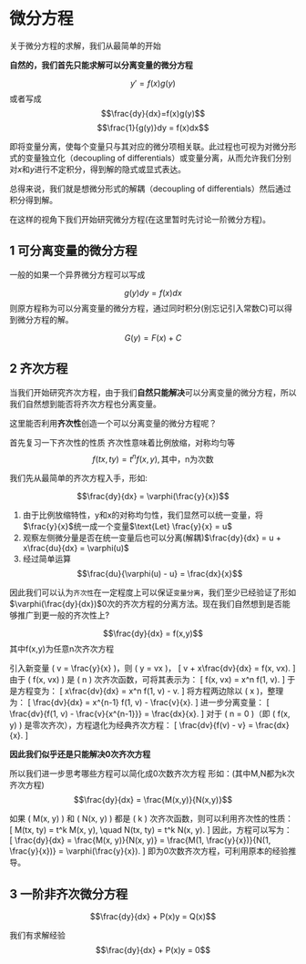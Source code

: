 # 微分方程

关于微分方程的求解，我们从最简单的开始

**自然的，我们首先只能求解可以分离变量的微分方程**

$$y'=f(x)g(y)$$
或者写成
$$\frac{dy}{dx}=f(x)g(y)$$
$$\frac{1}{g(y)}dy = f(x)dx$$

即将变量分离，使每个变量只与其对应的微分项相关联。此过程也可视为对微分形式的变量独立化（decoupling of differentials）或变量分离，从而允许我们分别对$x$和$y$进行不定积分，得到解的隐式或显式表达。

总得来说，我们就是想微分形式的解耦（decoupling of differentials）然后通过积分得到解。

在这样的视角下我们开始研究微分方程(在这里暂时先讨论一阶微分方程)。

## 1 可分离变量的微分方程

一般的如果一个异界微分方程可以写成

$$g(y)dy = f(x)dx$$
则原方程称为可以分离变量的微分方程，通过同时积分(别忘记引入常数C)可以得到微分方程的解。

$$G(y) = F(x) + C$$

## 2 齐次方程

当我们开始研究齐次方程，由于我们**自然只能解决**可以分离变量的微分方程，所以我们自然想到能否将齐次方程也分离变量。

这里能否利用**齐次性**创造一个可以分离变量的微分方程呢？

首先复习一下齐次性的性质
齐次性意味着比例放缩，对称均匀等
$$f(tx,ty) = t^nf(x,y),\text{其中，n为次数}$$

我们先从最简单的齐次方程入手，形如:

$$\frac{dy}{dx} = \varphi(\frac{y}{x})$$

1. 由于比例放缩特性，y和x的对称均匀性，我们显然可以统一变量，将$\frac{y}{x}$统一成一个变量$\text{Let} \frac{y}{x} = u$
2. 观察左侧微分量是否在统一变量后也可以分离(解耦)$\frac{dy}{dx} = u + x\frac{du}{dx} = \varphi(u)$
3. 经过简单运算$$\frac{du}{\varphi(u) - u} = \frac{dx}{x}$$


因此我们可以认为`齐次性`在一定程度上可以保证`变量分离`，我们至少已经验证了形如$\varphi(\frac{dy}{dx})$0次的齐次方程的分离方法。现在我们自然想到是否能够推广到更一般的齐次性上?

$$\frac{dy}{dx} = f(x,y)$$其中f(x,y)为任意n次齐次方程

引入新变量 \( v = \frac{y}{x} \)，则 \( y = vx \)，
\[ v + x\frac{dv}{dx} = f(x, vx). \]
由于 \( f(x, vx) \) 是 \( n \) 次齐次函数，可将其表示为：
\[ f(x, vx) = x^n f(1, v). \]
于是方程变为：
\[ x\frac{dv}{dx} = x^n f(1, v) - v. \]
将方程两边除以 \( x \)，整理为：
\[ \frac{dv}{dx} = x^{n-1} f(1, v) - \frac{v}{x}. \]
进一步分离变量：
\[ \frac{dv}{f(1, v) - \frac{v}{x^{n-1}}} = \frac{dx}{x}. \]
对于 \( n = 0 \)（即 \( f(x, y) \) 是零次齐次），方程退化为经典齐次方程：
\[ \frac{dv}{f(v) - v} = \frac{dx}{x}. \]

**因此我们似乎还是只能解决0次齐次方程**

所以我们进一步思考哪些方程可以简化成0次数齐次方程
形如：(其中M,N都为k次齐次方程)
$$\frac{dy}{dx} = \frac{M(x,y)}{N(x,y)}$$

如果 \( M(x, y) \) 和 \( N(x, y) \) 都是 \( k \) 次齐次函数，则可以利用齐次性的性质：
\[
M(tx, ty) = t^k M(x, y), \quad N(tx, ty) = t^k N(x, y).
\]
因此，方程可以写为：
\[
\frac{dy}{dx} = \frac{M(x, y)}{N(x, y)} = \frac{M(1, \frac{y}{x})}{N(1, \frac{y}{x})} = \varphi(\frac{y}{x}).
\]
即为0次数齐次方程，可利用原本的经验推导。

## 3 一阶非齐次微分方程

$$\frac{dy}{dx} + P(x)y = Q(x)$$

我们有求解经验
$$\frac{dy}{dx} + P(x)y = 0$$

